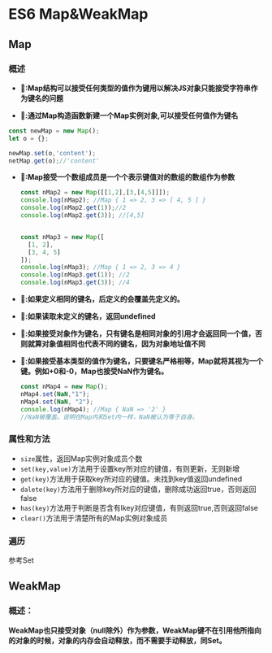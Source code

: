 # ES6 Map&WeakMap

## Map

### 概述

+ **:book::Map结构可以接受任何类型的值作为键用以解决JS对象只能接受字符串作为键名的问题**

+ **:book::通过Map构造函数新建一个Map实例对象,可以接受任何值作为键名**

~~~javascript
const newMap = new Map();
let o = {};

newMap.set(o,'content');
netMap.get(o);//'content'
~~~

+ **:book::Map接受一个数组成员是一个个表示键值对的数组的数组作为参数**

  ~~~javascript
  const nMap2 = new Map([[1,2],[3,[4,5]]]);
  console.log(nMap2); //Map { 1 => 2, 3 => [ 4, 5 ] }
  console.log(nMap2.get(1));//2
  console.log(nMap2.get(3)); //[4,5]
  
  
  const nMap3 = new Map([
    [1, 2],
    [3, 4, 5]
  ]);
  console.log(nMap3); //Map { 1 => 2, 3 => 4 }
  console.log(nMap3.get(1)); //2
  console.log(nMap3.get(3)); //4
  ~~~

+ **:book::如果定义相同的键名，后定义的会覆盖先定义的。**

+ **:book::如果读取未定义的键名，返回undefined**

+ **📖:如果接受对象作为键名，只有键名是相同对象的引用才会返回同一个值，否则就算对象值相同也代表不同的键名，因为对象地址值不同**

+ **:book::如果接受基本类型的值作为键名，只要键名严格相等，Map就将其视为一个键。例如+0和-0，Map也接受NaN作为键名。**

  ~~~javascript
  const nMap4 = new Map();
  nMap4.set(NaN,"1");
  nMap4.set(NaN, "2");
  console.log(nMap4); //Map { NaN => '2' }
  //NaN被覆盖。说明在Map内和Set内一样，NaN被认为等于自身。
  ~~~

### 属性和方法

+ <code>size</code>属性，返回Map实例对象成员个数
+ <code>set(key,value)</code>方法用于设置key所对应的键值，有则更新，无则新增
+ <code>get(key)</code>方法用于获取key所对应的键值。未找到key值返回undefined
+ <code>dalete(key)</code>方法用于删除key所对应的键值，删除成功返回true，否则返回false
+ <code>has(key)</code>方法用于判断是否含有lkey对应键值，有则返回true,否则返回false
+ <code>clear()</code>方法用于清楚所有的Map实例对象成员





### 遍历

参考Set



## WeakMap

### 概述：

**WeakMap也只接受对象（null除外）作为参数，WeakMap键不在引用他所指向的对象的时候，对象的内存会自动释放，而不需要手动释放，同Set。**



